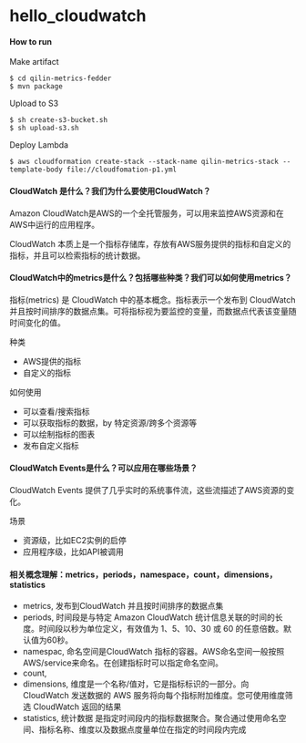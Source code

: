 # hello_cloudwatch

#### How to run

Make artifact
```
$ cd qilin-metrics-fedder
$ mvn package
```

Upload to S3
```
$ sh create-s3-bucket.sh
$ sh upload-s3.sh
```

Deploy Lambda
```
$ aws cloudformation create-stack --stack-name qilin-metrics-stack --template-body file://cloudfomation-p1.yml
```

#### CloudWatch 是什么？我们为什么要使用CloudWatch？

Amazon CloudWatch是AWS的一个全托管服务，可以用来监控AWS资源和在AWS中运行的应用程序。

CloudWatch 本质上是一个指标存储库，存放有AWS服务提供的指标和自定义的指标，并且可以检索指标的统计数据。

#### CloudWatch中的metrics是什么？包括哪些种类？我们可以如何使用metrics？

指标(metrics) 是 CloudWatch 中的基本概念。指标表示一个发布到 CloudWatch 并且按时间排序的数据点集。可将指标视为要监控的变量，而数据点代表该变量随时间变化的值。

种类
- AWS提供的指标
- 自定义的指标

如何使用
- 可以查看/搜索指标
- 可以获取指标的数据，by 特定资源/跨多个资源等
- 可以绘制指标的图表
- 发布自定义指标

#### CloudWatch Events是什么？可以应用在哪些场景？

CloudWatch Events 提供了几乎实时的系统事件流，这些流描述了AWS资源的变化。

场景
- 资源级，比如EC2实例的启停
- 应用程序级，比如API被调用

#### 相关概念理解：metrics，periods，namespace，count，dimensions，statistics

- metrics, 发布到CloudWatch 并且按时间排序的数据点集
- periods, 时间段是与特定 Amazon CloudWatch 统计信息关联的时间的长度。时间段以秒为单位定义，有效值为 1、5、10、30 或 60 的任意倍数。默认值为60秒。
- namespac, 命名空间是CloudWatch 指标的容器。AWS命名空间一般按照AWS/service来命名。在创建指标时可以指定命名空间。
- count, 
- dimensions, 维度是一个名称/值对，它是指标标识的一部分。向 CloudWatch 发送数据的 AWS 服务将向每个指标附加维度。您可使用维度筛选 CloudWatch 返回的结果
- statistics, 统计数据 是指定时间段内的指标数据聚合。聚合通过使用命名空间、指标名称、维度以及数据点度量单位在指定的时间段内完成